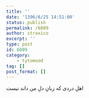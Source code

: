 ```yaml
---
title: ''
date: '1396/6/25 14:51:00'
status: publish
permalink: /6809
author: straxico
excerpt: ''
type: post
id: 6809
category:
    - tytomood
tag: []
post_format: []
---
```

اهلِ دردی که زبانِ دلِ من داند نیست